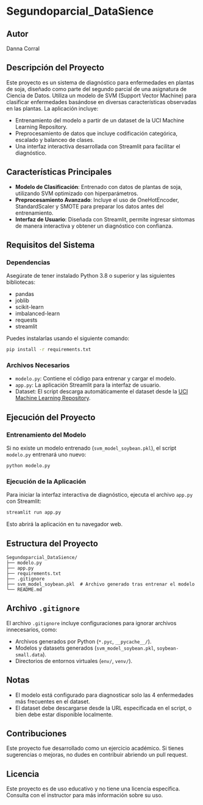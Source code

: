 # Segundoparcial_DataSience
## Autor
Danna Corral 

## Descripción del Proyecto
Este proyecto es un sistema de diagnóstico para enfermedades en plantas de soja, diseñado como parte del segundo parcial de una asignatura de Ciencia de Datos. Utiliza un modelo de SVM (Support Vector Machine) para clasificar enfermedades basándose en diversas características observadas en las plantas. La aplicación incluye:

- Entrenamiento del modelo a partir de un dataset de la UCI Machine Learning Repository.
- Preprocesamiento de datos que incluye codificación categórica, escalado y balanceo de clases.
- Una interfaz interactiva desarrollada con Streamlit para facilitar el diagnóstico.

## Características Principales
- **Modelo de Clasificación**: Entrenado con datos de plantas de soja, utilizando SVM optimizado con hiperparámetros.
- **Preprocesamiento Avanzado**: Incluye el uso de OneHotEncoder, StandardScaler y SMOTE para preparar los datos antes del entrenamiento.
- **Interfaz de Usuario**: Diseñada con Streamlit, permite ingresar síntomas de manera interactiva y obtener un diagnóstico con confianza.

## Requisitos del Sistema

### Dependencias
Asegúrate de tener instalado Python 3.8 o superior y las siguientes bibliotecas:

- pandas
- joblib
- scikit-learn
- imbalanced-learn
- requests
- streamlit

Puedes instalarlas usando el siguiente comando:

```bash
pip install -r requirements.txt
```

### Archivos Necesarios
- `modelo.py`: Contiene el código para entrenar y cargar el modelo.
- `app.py`: La aplicación Streamlit para la interfaz de usuario.
- Dataset: El script descarga automáticamente el dataset desde la [UCI Machine Learning Repository](https://archive.ics.uci.edu/ml/machine-learning-databases/soybean/soybean-small.data).

## Ejecución del Proyecto

### Entrenamiento del Modelo
Si no existe un modelo entrenado (`svm_model_soybean.pkl`), el script `modelo.py` entrenará uno nuevo:

```bash
python modelo.py
```

### Ejecución de la Aplicación
Para iniciar la interfaz interactiva de diagnóstico, ejecuta el archivo `app.py` con Streamlit:

```bash
streamlit run app.py
```

Esto abrirá la aplicación en tu navegador web.

## Estructura del Proyecto

```
Segundoparcial_DataSience/
├── modelo.py
├── app.py
├── requirements.txt
├── .gitignore
├── svm_model_soybean.pkl  # Archivo generado tras entrenar el modelo
└── README.md
```

## Archivo `.gitignore`
El archivo `.gitignore` incluye configuraciones para ignorar archivos innecesarios, como:
- Archivos generados por Python (`*.pyc`, `__pycache__/`).
- Modelos y datasets generados (`svm_model_soybean.pkl`, `soybean-small.data`).
- Directorios de entornos virtuales (`env/`, `venv/`).

## Notas
- El modelo está configurado para diagnosticar solo las 4 enfermedades más frecuentes en el dataset.
- El dataset debe descargarse desde la URL especificada en el script, o bien debe estar disponible localmente.

## Contribuciones
Este proyecto fue desarrollado como un ejercicio académico. Si tienes sugerencias o mejoras, no dudes en contribuir abriendo un pull request.

## Licencia
Este proyecto es de uso educativo y no tiene una licencia específica. Consulta con el instructor para más información sobre su uso.

